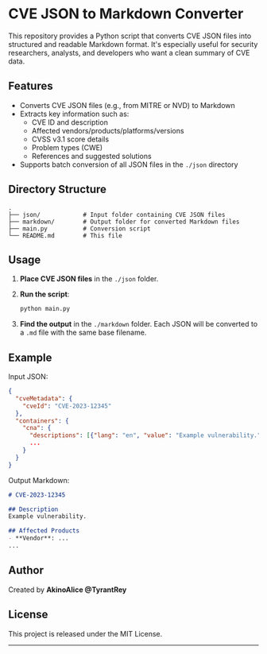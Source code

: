 # CVE JSON to Markdown Converter

This repository provides a Python script that converts CVE JSON files into structured and readable Markdown format. It's especially useful for security researchers, analysts, and developers who want a clean summary of CVE data.

## Features

- Converts CVE JSON files (e.g., from MITRE or NVD) to Markdown
- Extracts key information such as:
  - CVE ID and description
  - Affected vendors/products/platforms/versions
  - CVSS v3.1 score details
  - Problem types (CWE)
  - References and suggested solutions
- Supports batch conversion of all JSON files in the `./json` directory

## Directory Structure

```
.
├── json/            # Input folder containing CVE JSON files
├── markdown/        # Output folder for converted Markdown files
├── main.py          # Conversion script
└── README.md        # This file
```

## Usage

1. **Place CVE JSON files** in the `./json` folder.

2. **Run the script**:
   ```bash
   python main.py
   ```

3. **Find the output** in the `./markdown` folder. Each JSON will be converted to a `.md` file with the same base filename.

## Example

Input JSON:
```json
{
  "cveMetadata": {
    "cveId": "CVE-2023-12345"
  },
  "containers": {
    "cna": {
      "descriptions": [{"lang": "en", "value": "Example vulnerability."}],
      ...
    }
  }
}
```

Output Markdown:
```markdown
# CVE-2023-12345

## Description
Example vulnerability.

## Affected Products
- **Vendor**: ...
...
```

## Author

Created by **AkinoAlice @TyrantRey**

## License

This project is released under the MIT License.

---